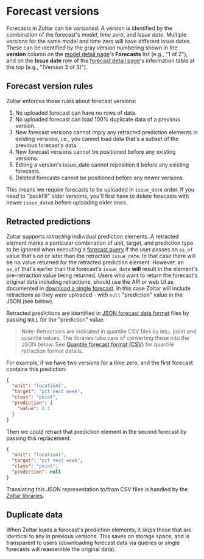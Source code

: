 # Forecast versions

Forecasts in Zoltar can be _versioned_. A version is identified by the combination of the forecast's _model_, _time zero_, and _issue date_. Multiple versions for the same model and time zero will have different issue dates. These can be identified by the gray version numbering shown in the **version** column on the [model detail page](ModelDetailPage.md)'s **Forecasts** list (e.g., "1 of 2"), and on the **Issue date** row of the [forecast detail page](ForecastDetailPage.md)'s information table at the top (e.g., "(Version 3 of 3)").


## Forecast version rules

Zoltar enforces these rules about forecast versions:

1. No uploaded forecast can have no rows of data.
2. No uploaded forecast can load 100% duplicate data of a previous version.
3. New forecast versions cannot imply any retracted prediction elements in existing versions, i.e., you cannot load data that's a subset of the previous forecast's data.
4. New forecast versions cannot be positioned before any existing versions.
5. Editing a version's issue_date cannot reposition it before any existing forecasts.
6. Deleted forecasts cannot be positioned before any newer versions.

This means we require forecasts to be uploaded in `issue_date` order. If you need to "backfill" older versions, you'll first have to delete forecasts with newer `issue_date`s before uploading older ones.


## Retracted predictions

Zoltar supports _retracting_ individual prediction elements. A retracted element marks a particular combination of unit, target, and prediction type to be ignored when executing a [forecast query](ForecastQueryFormat.md) if the user passes an `as_of` value that's on or later than the retraction `issue_date`. In that case there will be no value returned for the retracted prediction element. However, an `as_of` that's earlier than the forecast's `issue_date` **will** result in the element's pre-retraction value being returned. Users who want to return the forecast's original data including retractions, should use the API or web UI as documented in [download a single forecast](Forecasts.md#download-a-single-forecast). In this case Zoltar will include retractions as they were uploaded - with `null` "prediction" value in the JSON (see below). 

Retracted predictions are identified in [JSON forecast data format](FileFormats.md#forecast-data-format-json) files by passing `NULL` for the "prediction" value. 

> Note: Retractions are indicated in quantile CSV files by `NULL` point and quantile values. The libraries take care of converting these into the JSON below. See [Quantile forecast format (CSV)](FileFormats.md#retracted-predictions) for quantile retraction format details.

For example, if we have two versions for a time zero, and the first forecast contains this prediction:

```json
{
  "unit": "location1",
  "target": "pct next week",
  "class": "point",
  "prediction": {
    "value": 2.1
  }
}
```

Then we could retract that prediction element in the second forecast by passing this replacement:

```json
{
  "unit": "location1",
  "target": "pct next week",
  "class": "point",
  "prediction": null
}
```

Translating this JSON representation to/from CSV files is handled by the [Zoltar libraries](ApiIntro.md).


## Duplicate data

When Zoltar loads a forecast's prediction elements, it skips those that are identical to any in previous versions. This saves on storage space, and is transparent to users (downloading forecast data via queries or single forecasts will reassemble the original data).
